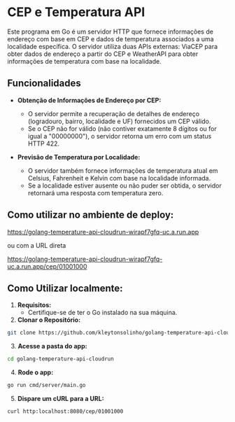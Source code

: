 # CEP e Temperatura API

Este programa em Go é um servidor HTTP que fornece informações de endereço com base em CEP e dados de temperatura associados a uma localidade específica. O servidor utiliza duas APIs externas: ViaCEP para obter dados de endereço a partir do CEP e WeatherAPI para obter informações de temperatura com base na localidade.

## Funcionalidades

- **Obtenção de Informações de Endereço por CEP:**
  - O servidor permite a recuperação de detalhes de endereço (logradouro, bairro, localidade e UF) fornecidos um CEP válido.
  - Se o CEP não for válido (não contiver exatamente 8 dígitos ou for igual a "00000000"), o servidor retorna um erro com um status HTTP 422.

- **Previsão de Temperatura por Localidade:**
  - O servidor também fornece informações de temperatura atual em Celsius, Fahrenheit e Kelvin com base na localidade informada.
  - Se a localidade estiver ausente ou não puder ser obtida, o servidor retornará uma resposta com temperatura zero.

## Como utilizar no ambiente de deploy:
https://golang-temperature-api-cloudrun-wirapf7gfq-uc.a.run.app

ou com a URL direta

https://golang-temperature-api-cloudrun-wirapf7gfq-uc.a.run.app/cep/01001000

## Como Utilizar localmente:

1. **Requisitos:** 
&nbsp;
   - Certifique-se de ter o Go instalado na sua máquina.
&nbsp;
2. **Clonar o Repositório:**
&nbsp;

```bash
git clone https://github.com/kleytonsolinho/golang-temperature-api-cloudrun.git
```
&nbsp;
3. **Acesse a pasta do app:**
&nbsp;

```bash
cd golang-temperature-api-cloudrun
```
&nbsp;
4. **Rode o app:**
&nbsp;

```bash 
go run cmd/server/main.go
```

&nbsp;
5. **Dispare um cURL para a URL:**
&nbsp;

```bash
curl http:localhost:8080/cep/01001000
````